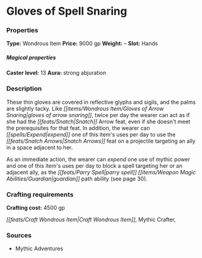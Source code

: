 ﻿---
Title: "Gloves of Spell Snaring"
Type: "Wondrous Item"
Price: "9000 gp"
Weight: "–"
Slot: "Hands"
Caster level: "13"
Aura: "strong abjuration"
Description: |
  "These thin gloves are covered in reflective glyphs and sigils, and the palms are slightly tacky. Like _gloves of arrow snaring_, twice per day the wearer can act as if she had the Snatch Arrow feat, even if she doesn't meet the prerequisites for that feat. In addition, the wearer can expend one of this item's uses per day to use the Snatch Arrows feat on a projectile targeting an ally in a space adjacent to her.
  As an immediate action, the wearer can expend one use of mythic power and one of this item's uses per day to block a spell targeting her or an adjacent ally, as the parry spell guardian path ability (see page 30)."
Crafting cost: "4500 gp"
Sources: "['Mythic Adventures']"
---

# Gloves of Spell Snaring

### Properties

**Type:** Wondrous Item **Price:** 9000 gp **Weight:** – **Slot:** Hands

##### Magical properties

**Caster level:** 13 **Aura:** strong abjuration

### Description

These thin gloves are covered in reflective glyphs and sigils, and the palms are slightly tacky. Like _[[items/Wondrous Item/Gloves of Arrow Snaring|gloves of arrow snaring]]_, twice per day the wearer can act as if she had the _[[feats/Snatch|Snatch]]_ Arrow feat, even if she doesn't meet the prerequisites for that feat. In addition, the wearer can _[[spells/Expend|expend]]_ one of this item's uses per day to use the _[[feats/Snatch Arrows|Snatch Arrows]]_ feat on a projectile targeting an ally in a space adjacent to her.

As an immediate action, the wearer can _expend_ one use of mythic power and one of this item's uses per day to block a spell targeting her or an adjacent ally, as the _[[feats/Parry Spell|parry spell]]_ _[[items/Weapon Magic Abilities/Guardian|guardian]]_ path ability (see page 30).

### Crafting requirements

**Crafting cost:** 4500 gp

_[[feats/Craft Wondrous Item|Craft Wondrous Item]]_, Mythic Crafter,

### Sources

* Mythic Adventures